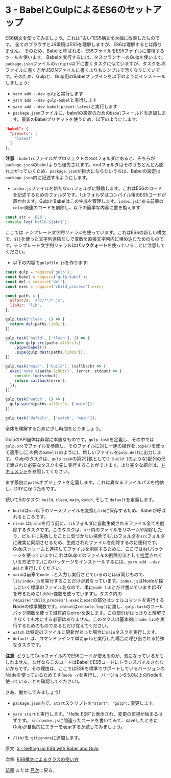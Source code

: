 # 3 - BabelとGulpによるES6のセットアップ

ES6構文を使ってみましょう。これは"古い"ES5構文を大幅に改善したものです。
全てのブラウザとJS環境はES5を理解しますが、ES6は理解するとは限りません。
そのため、Babelと呼ばれる、ES6ファイルをES5ファイルに変換するツールを使います。
Babelを実行するには、タスクランナーのGulpを使います。`package.json`ファイルの`scripts`以下に書くタスクに似ていますが、タスクをJSファイルに書く方がJSONファイルに書くよりもシンプルで汚くなりにくいです。そのため、Gulpと、Gulp用のBabelプラグインを以下のようにインストールしましょう:

- `yarn add --dev gulp`と実行します
- `yarn add --dev gulp-babel`と実行します
- `yarn add --dev babel-preset-latest`と実行します
- `package.json`ファイルに、babelの設定のための`babel`フィールドを追加します。最新のBabelプリセットを使うため、以下のようにします:

```json
"babel": {
  "presets": [
    "latest"
  ]
},
```

**注意**: `.babelrc`ファイルがプロジェクトのrootフォルダにあると、そちらが`package.json`の`babel`よりも優先されます。rootフォルダはそのうちどんどん膨れ上がっていくため、`package.json`が巨大にならないうちは、Babelの設定は`package.json`内に記述するようにします。

- `index.js`ファイルを新たな`src`フォルダに移動します。これはES6のコードを記述するためのフォルダです。`lib`フォルダはコンパイル後のES5コードが置かれます。GulpとBabelはこの生成を管理します。`index.js`にある前章の`color`関連のコードを削除し、以下の簡単な内容に書き換えます:

```javascript
const str = 'ES6';
console.log(`Hello ${str}`);
```

ここでは *テンプレート文字列リテラル*を使っています。これはES6の新しい構文で、`${}`を使った文字列連結なしで変数を直接文字列内に埋め込むためのものです。テンプレート文字列リテラルは**バッククォート**を使っていることに注意してください。

- 以下の内容で`gulpfile.js`を作ります:

```javascript
const gulp = require('gulp');
const babel = require('gulp-babel');
const del = require('del');
const exec = require('child_process').exec;

const paths = {
  allSrcJs: 'src/**/*.js',
  libDir: 'lib',
};

gulp.task('clean', () => {
  return del(paths.libDir);
});

gulp.task('build', ['clean'], () => {
  return gulp.src(paths.allSrcJs)
    .pipe(babel())
    .pipe(gulp.dest(paths.libDir));
});

gulp.task('main', ['build'], (callback) => {
  exec(`node ${paths.libDir}`, (error, stdout) => {
    console.log(stdout);
    return callback(error);
  });
});

gulp.task('watch', () => {
  gulp.watch(paths.allSrcJs, ['main']);
});

gulp.task('default', ['watch', 'main']);

```

全体を理解するために少し時間をとりましょう。

GulpのAPI自体は非常に率直なものです。`gulp.task`を定義し、その中では`gulp.src`でファイルを参照し、そのファイルに対し一連の操作を`.pipe()`を使って適用し(この例の`babel()`のように)、新しいファイルを`gulp.dest`に出力します。
Gulpのタスクは、`gulp.task`の第2引数として(`['build']`のような)配列の形で渡された必要なタスクを先に実行することができます。より完全な紹介は、[ドキュメント](https://github.com/gulpjs/gulp)を参照してください。

まず最初に`paths`オブジェクトを定義します。これは異なるファイルパスを格納し、DRYに保つためです。

続いて5のタスク: `build`, `clean`, `main`, `watch`, そして `default`を定義します。


- `build`は`src`以下のソースファイルを変換し`lib`に保存するため、Babelが呼ばれるところです。
- `clean` は`build`を行う前に、`lib`フォルダに自動生成されるファイル全てを削除するタスクです。このタスクは、`src`内のファイルをリネームや削除したり、ビルドに失敗したことに気づかない場合でも`lib`フォルダを`src`フォルダに確実に同期させるため、生成されたファイルを削除するのに便利です。Gulpストリームと連携してファイルを削除するために、ここでは`del`パッケージを使っています(これはGulpでのファイルの削除方法として[推奨](https://github.com/gulpjs/gulp/blob/master/docs/recipes/delete-files-folder.md)されている方法です。)このパッケージをインストールするには、`yarn add --dev del`と実行してください。
- `main`は前章で`node .`と入力し実行させているのとほぼ同じもので、`lib/index.js`を実行することだけが異なっています。`index.js`はNodeが探しにいく標準のファイル名なので、単に`node lib`とだけ書いています(DRYを守るために`libDir`変数を使っています)。タスク内の`require('child_process').exec`と`exec`の部分はシェルコマンドを実行するNodeの標準関数です。`stdout`は`console.log()`に渡し、`gulp.task`のコールバック関数を使って潜在的なerrorを返します。この部分がはっきりと理解できなくても木にする必要はありません。このタクスは基本的に`node lib`を実行するためのものであるとだけ覚えてください。
- `watch` は特定のファイルに更新があった場合に`main`タスクを実行します。
- `default` は、コマンドラインで単に`gulp`と実行した場合に呼び出される特殊なタスクです。


**注意**: どうしてGulpファイル内でES6コードが使えるのか、気になっているかもしれません。なぜならこのコードはBabelでES5コードにトランスパイルされないからです。その理由は、ここではES6を標準でサポートしているバージョンのNodeを使っているためです(`node -v`を実行し、バージョン6.5.0以上のNodeを使っていることを確認してください)。

さあ、動かしてみましょう!

- `package.json`内で、`start`スクリプトを`"start": "gulp"`に変更します。
- `yarn start`と実行します。"Hello ES6"と表示され、変更の監視が始まるはずです。 `src/index.js`に間違ったコードを書いてみて、saveしたときにGulpが自動的にエラーを表示するか試してみましょう。

- `/lib/`を`.gitignore`に追加します。


原文: [3 - Setting up ES6 with Babel and Gulp](https://github.com/verekia/js-stack-from-scratch/tree/master/tutorial/3-es6-babel-gulp)

次章: [ES6構文によるクラスの使い方](/tutorial/4-es6-syntax-class)

[前章](/tutorial/2-packages) または [目次](https://github.com/verekia/js-stack-from-scratch)に戻る。
